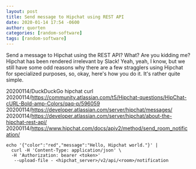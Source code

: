 ```yaml
---
layout: post
title: Send message to Hipchat using REST API
date: 2020-01-14 17:54 -0600
author: quorten
categories: [random-software]
tags: [random-software]
---
```


Send a message to Hipchat using the REST API?  What?  Are you kidding
me?  Hipchat has been rendered irrelevant by Slack!  Yeah, yeah, I
know, but we still have some odd reasons why there are a few
stragglers using Hipchat for specialized purposes, so, okay, here's
how you do it.  It's rather quite simple.

20200114/DuckDuckGo hipchat curl  
20200114/https://community.atlassian.com/t5/Hipchat-questions/HipChat-cURL-Bold-amp-Colors/qaq-p/596059  
20200114/https://developer.atlassian.com/server/hipchat/messages/  
20200114/https://developer.atlassian.com/server/hipchat/about-the-hipchat-rest-api/  
20200114/https://www.hipchat.com/docs/apiv2/method/send_room_notification/

```
echo '{"color":"red","message":"Hello, Hipchat world."}' |
  curl -H 'Content-Type: application/json' \
  -H 'Authorization: bearer <token>'
   --upload-file - <hipchat_server>/v2/api/<room>/notification
```
